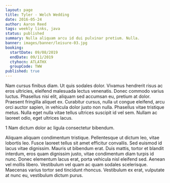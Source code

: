 ```yaml
---
layout: page
title: Tyler - Welch Wedding
date: 2016-05-24
author: Aaron Reed
tags: weekly links, java
status: published
summary: Nulla aliquam arcu id dui pulvinar pretium. Nulla.
banner: images/banner/leisure-03.jpg
booking:
  startDate: 09/08/2019
  endDate: 09/11/2019
  ctyhocn: ATLATHX
  groupCode: TWW
published: true
---
```

Nam cursus finibus diam. Ut quis sodales dolor. Vivamus hendrerit risus ac eros ultricies, eleifend malesuada lectus venenatis. Donec commodo varius luctus. Phasellus nisi elit, aliquam sed accumsan eu, pretium at dolor. Praesent fringilla aliquet ex. Curabitur cursus, nulla ut congue eleifend, arcu orci auctor sapien, in vehicula dolor justo non nulla. Phasellus vitae tristique metus. Nulla eget nulla vitae tellus ultrices suscipit id vel sem. Nullam ac laoreet odio, eget ultrices lacus.

1 Nam dictum dolor ac ligula consectetur bibendum.

Aliquam aliquam condimentum tristique. Pellentesque ut dictum leo, vitae lobortis leo. Fusce laoreet tellus sit amet efficitur convallis. Sed euismod id lacus vitae dignissim. Mauris ut bibendum erat. Duis mattis, tortor et blandit interdum, eros quam dignissim justo, vitae condimentum diam turpis id nunc. Donec elementum lacus erat, porta vehicula nisl eleifend sed. Aenean vel mollis libero. Vestibulum vel quam ac quam sodales scelerisque. Maecenas varius tortor sed tincidunt rhoncus. Vestibulum ex erat, vulputate at nunc eu, vestibulum dictum purus.
